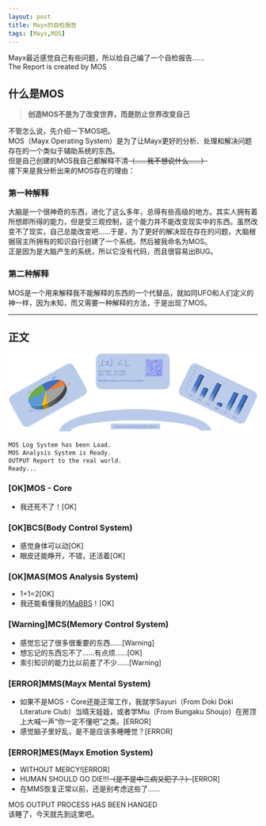 ```yaml
---
layout: post
title: Mayx的自检报告
tags: [Mayx,MOS]
---
```


  Mayx最近感觉自己有些问题，所以给自己编了一个自检报告……<!--more-->   
  The Report is created by MOS
## 什么是MOS
>**创造MOS不是为了改变世界，而是防止世界改变自己**   

  不管怎么说，先介绍一下MOS吧。   
  MOS（Mayx Operating System）是为了让Mayx更好的分析、处理和解决问题存在的一个类似于辅助系统的东西。   
  但是自己创建的MOS我自己都解释不清~~（……我不想说什么……）~~   
  接下来是我分析出来的MOS存在的理由：
### 第一种解释
  大脑是一个很神奇的东西，进化了这么多年，总得有些高级的地方。其实人拥有着所想即所得的能力，但是受三观控制，这个能力并不能改变现实中的东西。虽然改变不了现实，自己总能改变吧……于是，为了更好的解决现在存在的问题，大脑根据宿主所拥有的知识自行创建了一个系统。然后被我命名为MOS。   
  正是因为是大脑产生的系统，所以它没有代码，而且很容易出BUG。
### 第二种解释
  MOS是一个用来解释我不能解释的东西的一个代替品，就如同UFO和人们定义的神一样，因为未知，而又需要一种解释的方法，于是出现了MOS。
***
## 正文
![MOS_DEMO](/images/MOS_Demo.png "MOS的大概效果图")
```
MOS Log System has been Load.
MOS Analysis System is Ready.
OUTPUT Report to the real world.
Ready...
```
### [OK]MOS - Core
* 我还死不了！[OK]

### [OK]BCS(Body Control System)
* 感觉身体可以动[OK]
* 眼皮还能睁开，不错，还活着[OK]

### [OK]MAS(MOS Analysis System)
* 1+1=2[OK]
* 我还能看懂我的[MaBBS](https://github.com/Mabbs/Mabbs)！[OK]

### [Warning]MCS(Memory Control System)
* 感觉忘记了很多很重要的东西……[Warning]
* 想忘记的东西忘不了……有点烦……[OK]
* 索引知识的能力比以前差了不少……[Warning]

### [ERROR]MMS(Mayx Mental System)
* 如果不是MOS - Core还能正常工作，我就学Sayuri（From Doki Doki Literature Club）当晴天娃娃，或者学Miu（From Bungaku Shoujo）在房顶上大喊一声“你一定不懂吧”之类。[ERROR]
* 感觉脑子里好乱，是不是应该多睡睡觉？[ERROR]

### [ERROR]MES(Mayx Emotion System)
* WITHOUT MERCY![ERROR]
* HUMAN SHOULD GO DIE!!!~~（是不是中二病又犯了？）~~[ERROR]
* 在MMS恢复正常以前，还是别考虑这些了……

MOS OUTPUT PROCESS HAS BEEN HANGED    
该睡了，今天就先到这里吧。
